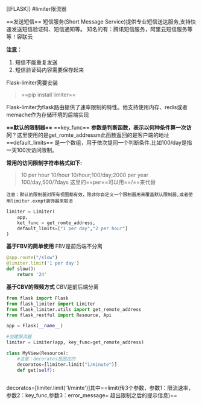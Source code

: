 [[FLASK]]
#limiter限流器

==发送短信==
短信服务(Short Message Service)提供专业短信送达服务,支持快速发送短信验证码、短信通知等。 知名的有：腾讯短信服务，阿里云短信服务等等！容联云

**注意：**
1. 短信不能重复发送
2. 短信验证码内容需要保存起来

Flask-limiter需要安装
>==pip install limiter==

Flask-limiter为flask路由提供了速率限制的特性。他支持使用内存、redis或者memache作为存储环境的后端实现

**==默认的限制器==**
==key_func== **参数是判断函数，表示以何种条件算一次访问**？这里使用的是get_romte_addressm此函数返回的是客户端的地址
==default_limits== 是一个数组，用于依次提同一个判断条件.比如100/day是指一天100次访问限制。

**常用的访问限制字符串格式如下:**
>10 per hour
>10/hour
>10/hour;100/day;2000 per year
>100/day,500/7days
>这里的==per==可以用==/==来代替

	注意：默认的限制器对所有视图都有效，除非你自定义一个限制器用来覆盖默认限制器,或者使用limiter.exmpt装饰器来取消

```python
limiter = Limiter(
	app,
	ket_func = get_romte_address,
	default_limits=["1 per day","2 per hour"]
)
```

**基于FBV的简单使用**
FBV是前后端不分离

```python
@app.route("/slow")
@limiter.limit('1 per day')
def slow():
	return '24'
```

**基于CBV的限频方式**
CBV是前后端分离

```python
from flask import Flask
from flask_limiter import Limiter
from flask_limiter.utils import get_remote_address
from flask_restful import Resource, Api

app = Flask(__name__)

#创建限流器
limiter = Limiter(app, key_func=get_remote_address)

class MyView(Resource):
	#注意：decoratos是固定的
	decoratos=[limiter.limit("1/minute")]
	def get(self):
		
```
decoratos=[limiter.limit('1/minte')]其中==limit(传3个参数，参数1：限流速率，参数2：key_func,参数3：error_message=  超出限制之后的提示信息)==